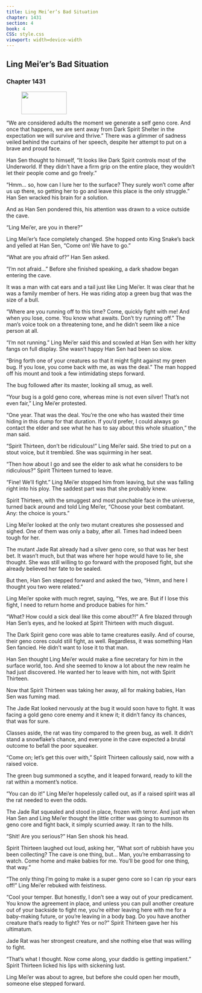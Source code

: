 ```yaml
---
title: Ling Mei’er’s Bad Situation
chapter: 1431
section: 4
book: 4
CSS: style.css
viewport: width=device-width
---
```


## Ling Mei’er’s Bad Situation

### Chapter 1431

<figure>
	<img src="../Images/gem.gif" alt="" id="gem" width="120" height="60" />
</figure>

“We are considered adults the moment we generate a self geno core. And once that happens, we are sent away from Dark Spirit Shelter in the expectation we will survive and thrive.” There was a glimmer of sadness veiled behind the curtains of her speech, despite her attempt to put on a brave and proud face.

Han Sen thought to himself, “It looks like Dark Spirit controls most of the Underworld. If they didn’t have a firm grip on the entire place, they wouldn’t let their people come and go freely.”

“Hmm… so, how can I lure her to the surface? They surely won’t come after us up there, so getting her to go and leave this place is the only struggle.” Han Sen wracked his brain for a solution.

And as Han Sen pondered this, his attention was drawn to a voice outside the cave.

“Ling Mei’er, are you in there?”

Ling Mei’er’s face completely changed. She hopped onto King Snake’s back and yelled at Han Sen, “Come on! We have to go.”

“What are you afraid of?” Han Sen asked.

“I’m not afraid…” Before she finished speaking, a dark shadow began entering the cave.

It was a man with cat ears and a tail just like Ling Mei’er. It was clear that he was a family member of hers. He was riding atop a green bug that was the size of a bull.

“Where are you running off to this time? Come, quickly fight with me! And when you lose, come. You know what awaits. Don’t try running off.” The man’s voice took on a threatening tone, and he didn’t seem like a nice person at all.

“I’m not running.” Ling Mei’er said this and scowled at Han Sen with her kitty fangs on full display. She wasn’t happy Han Sen had been so slow.

“Bring forth one of your creatures so that it might fight against my green bug. If you lose, you come back with me, as was the deal.” The man hopped off his mount and took a few intimidating steps forward.

The bug followed after its master, looking all smug, as well.

“Your bug is a gold geno core, whereas mine is not even silver! That’s not even fair,” Ling Mei’er protested.

“One year. That was the deal. You’re the one who has wasted their time hiding in this dump for that duration. If you’d prefer, I could always go contact the elder and see what he has to say about this whole situation,” the man said.

“Spirit Thirteen, don’t be ridiculous!” Ling Mei’er said. She tried to put on a stout voice, but it trembled. She was squirming in her seat.

“Then how about I go and see the elder to ask what he considers to be ridiculous?” Spirit Thirteen turned to leave.

“Fine! We’ll fight.” Ling Mei’er stopped him from leaving, but she was falling right into his ploy. The saddest part was that she probably knew.

Spirit Thirteen, with the smuggest and most punchable face in the universe, turned back around and told Ling Mei’er, “Choose your best combatant. Any: the choice is yours.”

Ling Mei’er looked at the only two mutant creatures she possessed and sighed. One of them was only a baby, after all. Times had indeed been tough for her.

The mutant Jade Rat already had a silver geno core, so that was her best bet. It wasn’t much, but that was where her hope would have to lie, she thought. She was still willing to go forward with the proposed fight, but she already believed her fate to be sealed.

But then, Han Sen stepped forward and asked the two, “Hmm, and here I thought you two were related.”

Ling Mei’er spoke with much regret, saying, “Yes, we are. But if I lose this fight, I need to return home and produce babies for him.”

“What? How could a sick deal like this come about?!” A fire blazed through Han Sen’s eyes, and he looked at Spirit Thirteen with much disgust.

The Dark Spirit geno core was able to tame creatures easily. And of course, their geno cores could still fight, as well. Regardless, it was something Han Sen fancied. He didn’t want to lose it to that man.

Han Sen thought Ling Mei’er would make a fine secretary for him in the surface world, too. And she seemed to know a lot about the new realm he had just discovered. He wanted her to leave with him, not with Spirit Thirteen.

Now that Spirit Thirteen was taking her away, all for making babies, Han Sen was fuming mad.

The Jade Rat looked nervously at the bug it would soon have to fight. It was facing a gold geno core enemy and it knew it; it didn’t fancy its chances, that was for sure.

Classes aside, the rat was tiny compared to the green bug, as well. It didn’t stand a snowflake’s chance, and everyone in the cave expected a brutal outcome to befall the poor squeaker.

“Come on; let’s get this over with,” Spirit Thirteen callously said, now with a raised voice.

The green bug summoned a scythe, and it leaped forward, ready to kill the rat within a moment’s notice.

“You can do it!” Ling Mei’er hopelessly called out, as if a raised spirit was all the rat needed to even the odds.

The Jade Rat squealed and stood in place, frozen with terror. And just when Han Sen and Ling Mei’er thought the little critter was going to summon its geno core and fight back, it simply scurried away. It ran to the hills.

“Shit! Are you serious?” Han Sen shook his head.

Spirit Thirteen laughed out loud, asking her, “What sort of rubbish have you been collecting? The cave is one thing, but… Man, you’re embarrassing to watch. Come home and make babies for me. You’ll be good for one thing, that way.”

“The only thing I’m going to make is a super geno core so I can rip your ears off!” Ling Mei’er rebuked with feistiness.

“Cool your temper. But honestly, I don’t see a way out of your predicament. You know the agreement in place, and unless you can pull another creature out of your backside to fight me, you’re either leaving here with me for a baby-making future, or you’re leaving in a body bag. Do you have another creature that’s ready to fight? Yes or no?” Spirit Thirteen gave her his ultimatum.

Jade Rat was her strongest creature, and she nothing else that was willing to fight.

“That’s what I thought. Now come along, your daddio is getting impatient.” Spirit Thirteen licked his lips with sickening lust.

Ling Mei’er was about to agree, but before she could open her mouth, someone else stepped forward.